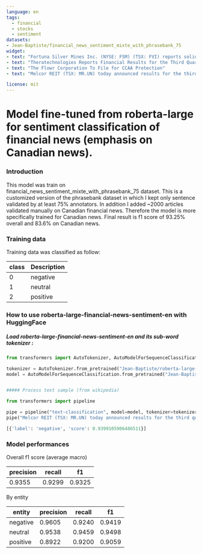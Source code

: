 ```yaml
---
language: en
tags:
  - financial
  - stocks
  - sentiment
datasets:
- Jean-Baptiste/financial_news_sentiment_mixte_with_phrasebank_75
widget:
- text: "Fortuna Silver Mines Inc. (NYSE: FSM) (TSX: FVI) reports solid production results for the third quarter of 2022 from its four operating mines in the Americas and West Africa."
- text: "Theratechnologies Reports Financial Results for the Third Quarter of Fiscal 2022 and Provides Business Update -- - Q3 2022 Consolidated Revenue Growth of 17% to $20.8 million"
- text: "The Flowr Corporation To File for CCAA Protection"
- text: "Melcor REIT (TSX: MR.UN) today announced results for the third quarter ended September 30, 2022. Revenue was stable in the quarter and year-to-date. Net operating income was down 3% in the quarter at $11.61 million due to the timing of operating expenses and inflated costs including utilities like gas/heat and power"

license: mit
---
```


# Model fine-tuned from roberta-large for sentiment classification of financial news (emphasis on Canadian news).

### Introduction
This model was train on financial_news_sentiment_mixte_with_phrasebank_75 dataset.
This is a customized version of the phrasebank dataset in which I kept only sentence validated by at least 75% annotators. 
In addition I added ~2000 articles validated manually on Canadian financial news. Therefore the model is more specifically trained for Canadian news.
Final result is f1 score of 93.25% overall and 83.6% on Canadian news.




### Training data
Training data was classified as follow:

class |Description
-|-
0 |negative
1 |neutral
2 |positive


### How to use roberta-large-financial-news-sentiment-en with HuggingFace

##### Load roberta-large-financial-news-sentiment-en and its sub-word tokenizer :

```python
from transformers import AutoTokenizer, AutoModelForSequenceClassification

tokenizer = AutoTokenizer.from_pretrained("Jean-Baptiste/roberta-large-financial-news-sentiment-en")
model = AutoModelForSequenceClassification.from_pretrained("Jean-Baptiste/roberta-large-financial-news-sentiment-en")


##### Process text sample (from wikipedia)

from transformers import pipeline

pipe = pipeline("text-classification", model=model, tokenizer=tokenizer)
pipe("Melcor REIT (TSX: MR.UN) today announced results for the third quarter ended September 30, 2022. Revenue was stable in the quarter and year-to-date. Net operating income was down 3% in the quarter at $11.61 million due to the timing of operating expenses and inflated costs including utilities like gas/heat and power")

[{'label': 'negative', 'score': 0.9399105906486511}]

```

### Model performances

Overall f1 score (average macro)

precision|recall|f1
-|-|-
0.9355|0.9299|0.9325

By entity

entity|precision|recall|f1
-|-|-|-
negative|0.9605|0.9240|0.9419 
neutral|0.9538|0.9459|0.9498
positive|0.8922|0.9200|0.9059
